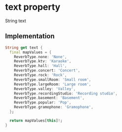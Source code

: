 


# text property









String text
  







## Implementation

```dart
String get text {
  final mapValues = {
    ReverbType.none: 'None',
    ReverbType.ktv: 'Karaoke',
    ReverbType.hall: 'Hall',
    ReverbType.concert: 'Concert',
    ReverbType.rock: 'Rock',
    ReverbType.smallRoom: 'Small room',
    ReverbType.largeRoom: 'Large room',
    ReverbType.valley: 'Valley',
    ReverbType.recordingStudio: 'Recording studio',
    ReverbType.basement: 'Basement',
    ReverbType.popular: 'Pop',
    ReverbType.gramophone: 'Gramophone',
  };

  return mapValues[this]!;
}
```








